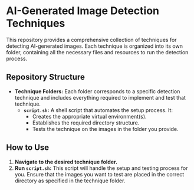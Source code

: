 # AI-Generated Image Detection Techniques

This repository provides a comprehensive collection of techniques for detecting AI-generated images. Each technique is organized into its own folder, containing all the necessary files and resources to run the detection process.

## Repository Structure

- **Technique Folders:** Each folder corresponds to a specific detection technique and includes everything required to implement and test that technique.
  - **`script.sh`:** A shell script that automates the setup process. It:
    - Creates the appropriate virtual environment(s).
    - Establishes the required directory structure.
    - Tests the technique on the images in the folder you provide.

## How to Use

1. **Navigate to the desired technique folder.**
2. **Run `script.sh`:** This script will handle the setup and testing process for you. Ensure that the images you want to test are placed in the correct directory as specified in the technique folder.

